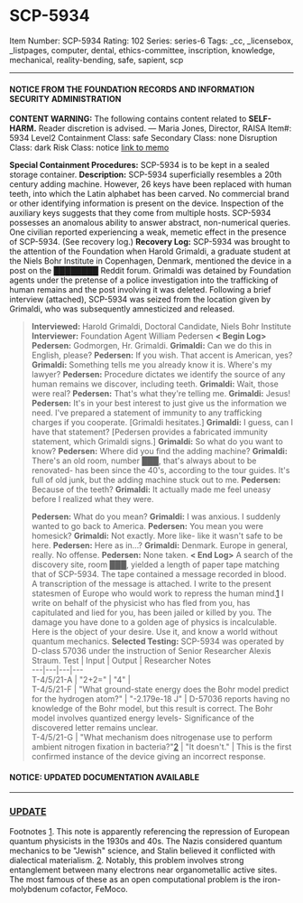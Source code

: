 # SCP-5934
Item Number: SCP-5934
Rating: 102
Series: series-6
Tags: _cc, _licensebox, _listpages, computer, dental, ethics-committee, inscription, knowledge, mechanical, reality-bending, safe, sapient, scp

---

#### NOTICE FROM THE FOUNDATION RECORDS AND INFORMATION SECURITY ADMINISTRATION
**CONTENT WARNING:** The following contains content related to **SELF-HARM.** Reader discretion is advised.
— Maria Jones, Director, RAISA
Item#: 5934
Level2
Containment Class:
safe
Secondary Class:
none
Disruption Class:
dark
Risk Class:
notice
[link to memo](/classification-committee-memo)  

**Special Containment Procedures:** SCP-5934 is to be kept in a sealed storage container.
**Description:** SCP-5934 superficially resembles a 20th century adding machine. However, 26 keys have been replaced with human teeth, into which the Latin alphabet has been carved. No commercial brand or other identifying information is present on the device. Inspection of the auxiliary keys suggests that they come from multiple hosts. SCP-5934 possesses an anomalous ability to answer abstract, non-numerical queries. One civilian reported experiencing a weak, memetic effect in the presence of SCP-5934. (See recovery log.)
**Recovery Log:** SCP-5934 was brought to the attention of the Foundation when Harold Grimaldi, a graduate student at the Niels Bohr Institute in Copenhagen, Denmark, mentioned the device in a post on the ████████ Reddit forum. Grimaldi was detained by Foundation agents under the pretense of a police investigation into the trafficking of human remains and the post involving it was deleted. Following a brief interview (attached), SCP-5934 was seized from the location given by Grimaldi, who was subsequently amnesticized and released.
> **Interviewed:** Harold Grimaldi, Doctoral Candidate, Niels Bohr Institute
> **Interviewer:** Foundation Agent William Pedersen
> **< Begin Log>**
> **Pedersen:** Godmorgen, Hr. Grimaldi.
> **Grimaldi:** Can we do this in English, please?
> **Pedersen:** If you wish. That accent is American, yes?
> **Grimaldi:** Something tells me you already know it is. Where's my lawyer?
> **Pedersen:** Procedure dictates we identify the source of any human remains we discover, including teeth.
> **Grimaldi:** Wait, those were real?
> **Pedersen:** That's what they're telling me.
> **Grimaldi:** Jesus!
> **Pedersen:** It's in your best interest to just give us the information we need. I've prepared a statement of immunity to any trafficking charges if you cooperate.
> [Grimaldi hesitates.]
> **Grimaldi:** I guess, can I have that statement?
> [Pedersen provides a fabricated immunity statement, which Grimaldi signs.]
> **Grimaldi:** So what do you want to know?
> **Pedersen:** Where did you find the adding machine?
> **Grimaldi:** There's an old room, number ███, that's always about to be renovated- has been since the 40's, according to the tour guides. It's full of old junk, but the adding machine stuck out to me.
> **Pedersen:** Because of the teeth?
> **Grimaldi:** It actually made me feel uneasy before I realized what they were.  
>    
>  **Pedersen:** What do you mean?
> **Grimaldi:** I was anxious. I suddenly wanted to go back to America.
> **Pedersen:** You mean you were homesick?
> **Grimaldi:** Not exactly. More like- like it wasn't safe to be here.
> **Pedersen:** Here as in…?
> **Grimaldi:** Denmark. Europe in general, really. No offense.
> **Pedersen:** None taken.
> **< End Log>**
A search of the discovery site, room ███, yielded a length of paper tape matching that of SCP-5934. The tape contained a message recorded in blood. A transcription of the message is attached.
> I write to the present statesmen of Europe who would work to repress the human mind.[1](javascript:;) I write on behalf of the physicist who has fled from you, has capitulated and lied for you, has been jailed or killed by you. The damage you have done to a golden age of physics is incalculable. Here is the object of your desire. Use it, and know a world without quantum mechanics.
**Selected Testing:** SCP-5934 was operated by D-class 57036 under the instruction of Senior Researcher Alexis Straum.
Test | Input | Output | Researcher Notes  
---|---|---|---  
T-4/5/21-A |  "2+2=" | "4" |   
T-4/5/21-F |  "What ground-state energy does the Bohr model predict for the hydrogen atom?" | "-2.179e-18 J" | D-57036 reports having no knowledge of the Bohr model, but this result is correct. The Bohr model involves quantized energy levels- Significance of the discovered letter remains unclear.  
T-4/5/21-G |  "What mechanism does nitrogenase use to perform ambient nitrogen fixation in bacteria?"[2](javascript:;) | "It doesn't." | This is the first confirmed instance of the device giving an incorrect response.  
  
  

#### NOTICE: UPDATED DOCUMENTATION AVAILABLE
* * *
### [UPDATE](http://scp-wiki.wikidot.com/scp-5934/offset/1)
Footnotes
[1](javascript:;). This note is apparently referencing the repression of European quantum physicists in the 1930s and 40s. The Nazis considered quantum mechanics to be "Jewish" science, and Stalin believed it conflicted with dialectical materialism.
[2](javascript:;). Notably, this problem involves strong entanglement between many electrons near organometallic active sites. The most famous of these as an open computational problem is the iron-molybdenum cofactor, FeMoco.